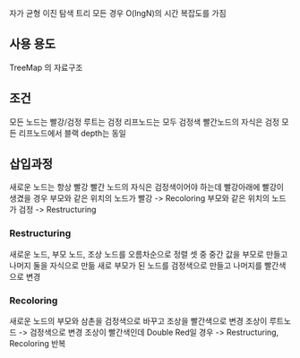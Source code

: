 자가 균형 이진 탐색 트리
모든 경우 O(lngN)의 시간 복잡도를 가짐
## 사용 용도
TreeMap 의 자료구조
## 조건
모든 노드는 빨강/검정
루트는 검정
리프노드는 모두 검정색
빨간노드의 자식은 검정
모든 리프노드에서 블랙 depth는 동일
## 삽입과정
새로운 노드는 항상 빨강
빨간 노드의 자식은 검정색이어야 하는데 빨강아래에 빨강이 생겼을 경우
부모와 같은 위치의 노드가 빨강 -> Recoloring
부모와 같은 위치의 노드가 검정 -> Restructuring
### Restructuring
새로운 노드, 부모 노드, 조상 노드를 오름차순으로 정렬
셋 중 중간 값을 부모로 만들고 나머지 둘을 자식으로 만듦
새로 부모가 된 노드를 검정색으로 만들고 나머지를 빨간색으로 변경
### Recoloring
새로운 노드의 부모와 삼촌을 검정색으로 바꾸고 조상을 빨간색으로 변경
조상이 루트노드 -> 검정색으로 변경
조상이 빨간색인데 Double Red일 경우 -> Restructuring, Recoloring 반복